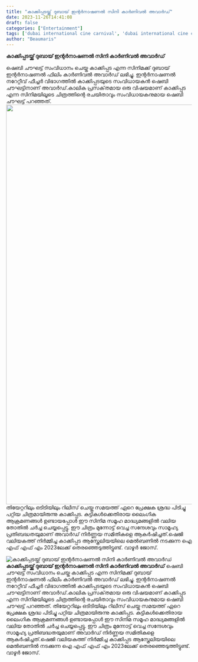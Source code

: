 ```yaml
---
title: "കാക്കിപ്പടയ്ക്ക് ദുബായ് ഇന്റർനാഷണൽ സിനി കാർണിവൽ അവാർഡ്"
date: 2023-11-26T14:41:08
draft: false
categories: ["Entertainment"]
tags: ['dubai international cine carnival', 'dubai international cine carnival award', 'kakkippada movie']
author: "Beaumaris"
---
```


<strong>കാക്കിപ്പടയ്ക്ക് ദുബായ് ഇന്റർനാഷണൽ സിനി കാർണിവൽ അവാർഡ്</strong>

ഷെബി ചൗഘട്ട് സംവിധാനം ചെയ്ത കാക്കിപ്പട എന്ന സിനിമക്ക് ദുബായ് ഇന്റർനാഷണൽ ഫിലിം കാർണിവൽ അവാർഡ് ലഭിച്ചു. ഇന്റർനാഷണൽ നറേറ്റീവ് ഫീച്ചർ വിഭാഗത്തിൽ കാക്കിപ്പടയുടെ സംവിധായകൻ ഷെബി ചൗഘട്ടിനാണ് അവാർഡ്.കാലിക പ്രസക്‌തമായ ഒരു വിഷയമാണ് കാക്കിപ്പട എന്ന സിനിമയിലൂടെ ചിത്രത്തിന്റെ രചയിതാവും സംവിധായകനുമായ ഷെബി ചൗഘട്ട് പറഞ്ഞത്. <img class="size-full wp-image-431333 aligncenter" src="https://cdn.boolokam.com/articles/2023/11/dqqqdd-2.jpg" alt="" width="1511" height="1080" />തിയേറ്ററിലും ഒടിടിയിലും റിലീസ് ചെയ്ത സമയത്ത് ഏറെ പ്രേക്ഷക ശ്രദ്ധ പിടിച്ചു പറ്റിയ ചിത്രമായിരുന്നു കാക്കിപ്പട. കുട്ടികൾക്കെതിരായ ലൈംഗിക ആക്രമണങ്ങൾ ഉണ്ടായപ്പോൾ ഈ സിനിമ സമൂഹ മാദ്ധ്യമങ്ങളിൽ വലിയ തോതിൽ ചർച്ച ചെയ്യപ്പെട്ടു. ഈ ചിത്രം മുന്നോട്ട് വെച്ച സന്ദേശവും സാമൂഹ്യ പ്രതിബദ്ധതയുമാണ് അവാർഡ് നിർണ്ണയ സമിതികളെ ആകർഷിച്ചത്.ഷെജി വലിയകത്ത് നിർമ്മിച്ച കാക്കിപ്പട ആസ്ത്രേലിയയിലെ മെൽബണിൽ നടക്കുന്ന ഐ എഫ് എഫ് എം 2023ലേക്ക് തെരഞ്ഞെടുത്തിട്ടുണ്ട്. വാഴൂർ ജോസ്.


![കാക്കിപ്പടയ്ക്ക് ദുബായ് ഇന്റർനാഷണൽ സിനി കാർണിവൽ അവാർഡ്](https://cdn.boolokam.com/articles/2023/11/dqqqdd-2.jpg)**കാക്കിപ്പടയ്ക്ക് ദുബായ് ഇന്റർനാഷണൽ സിനി കാർണിവൽ അവാർഡ്** ഷെബി ചൗഘട്ട് സംവിധാനം ചെയ്ത കാക്കിപ്പട എന്ന സിനിമക്ക് ദുബായ് ഇന്റർനാഷണൽ ഫിലിം കാർണിവൽ അവാർഡ് ലഭിച്ചു. ഇന്റർനാഷണൽ നറേറ്റീവ് ഫീച്ചർ വിഭാഗത്തിൽ കാക്കിപ്പടയുടെ സംവിധായകൻ ഷെബി ചൗഘട്ടിനാണ് അവാർഡ്.കാലിക പ്രസക്‌തമായ ഒരു വിഷയമാണ് കാക്കിപ്പട എന്ന സിനിമയിലൂടെ ചിത്രത്തിന്റെ രചയിതാവും സംവിധായകനുമായ ഷെബി ചൗഘട്ട് പറഞ്ഞത്. തിയേറ്ററിലും ഒടിടിയിലും റിലീസ് ചെയ്ത സമയത്ത് ഏറെ പ്രേക്ഷക ശ്രദ്ധ പിടിച്ചു പറ്റിയ ചിത്രമായിരുന്നു കാക്കിപ്പട. കുട്ടികൾക്കെതിരായ ലൈംഗിക ആക്രമണങ്ങൾ ഉണ്ടായപ്പോൾ ഈ സിനിമ സമൂഹ മാദ്ധ്യമങ്ങളിൽ വലിയ തോതിൽ ചർച്ച ചെയ്യപ്പെട്ടു. ഈ ചിത്രം മുന്നോട്ട് വെച്ച സന്ദേശവും സാമൂഹ്യ പ്രതിബദ്ധതയുമാണ് അവാർഡ് നിർണ്ണയ സമിതികളെ ആകർഷിച്ചത്.ഷെജി വലിയകത്ത് നിർമ്മിച്ച കാക്കിപ്പട ആസ്ത്രേലിയയിലെ മെൽബണിൽ നടക്കുന്ന ഐ എഫ് എഫ് എം 2023ലേക്ക് തെരഞ്ഞെടുത്തിട്ടുണ്ട്. വാഴൂർ ജോസ്.
